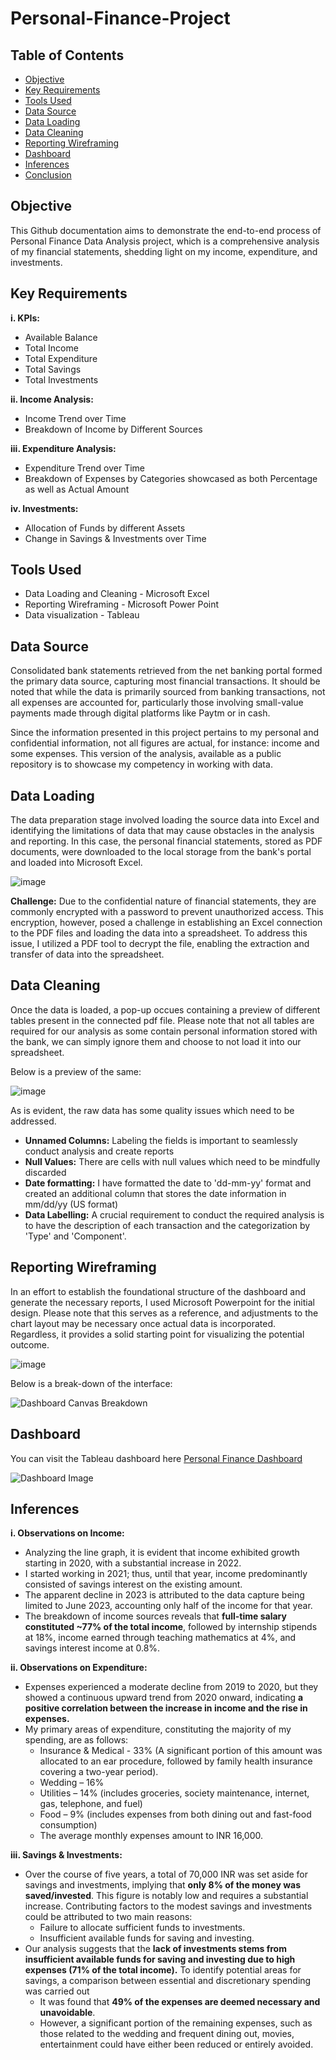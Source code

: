 # Personal-Finance-Project

## Table of Contents
- [Objective](#objective)
- [Key Requirements](#key-requirements)
- [Tools Used](#tools-used)
- [Data Source](#data-source)
- [Data Loading](#data-loading)
- [Data Cleaning](#data-cleaning)
- [Reporting Wireframing](#reporting-wireframing)
- [Dashboard](#dashboard)
- [Inferences](#inferences)
- [Conclusion](#conclusion)

## Objective
This Github documentation aims to demonstrate the end-to-end process of Personal Finance Data Analysis project, which is a comprehensive analysis of my financial statements, shedding light on my income, expenditure, and investments.

## Key Requirements
**i. KPIs:**
   - Available Balance
   - Total Income
   - Total Expenditure
   - Total Savings
   - Total Investments

**ii. Income Analysis:**
   - Income Trend over Time
   - Breakdown of Income by Different Sources

**iii. Expenditure Analysis:**
   - Expenditure Trend over Time
   - Breakdown of Expenses by Categories showcased as both Percentage as well as Actual Amount

**iv. Investments:**
   - Allocation of Funds by different Assets
   - Change in Savings & Investments over Time

## Tools Used
- Data Loading and Cleaning - Microsoft Excel
- Reporting Wireframing - Microsoft Power Point
- Data visualization - Tableau

## Data Source
Consolidated bank statements retrieved from the net banking portal formed the primary data source, capturing most financial transactions. It should be noted that while the data is primarily sourced from banking transactions, not all expenses are accounted for, particularly those involving small-value payments made through digital platforms like Paytm or in cash.

Since the information presented in this project pertains to my personal and confidential information, not all figures are actual, for instance: income and some expenses. This version of the analysis, available as a public repository is to showcase my competency in working with data.

## Data Loading
The data preparation stage involved loading the source data into Excel and identifying the limitations of data that may cause obstacles in the analysis and reporting. 
In this case, the personal financial statements, stored as PDF documents, were downloaded to the local storage from the bank's portal and loaded into Microsoft Excel.

![image](https://github.com/tusharkalal20/Personal-Finance-Project/assets/67863411/12b1fd6b-c157-47ee-85bb-9a516ee595a7)

**Challenge:** Due to the confidential nature of financial statements, they are commonly encrypted with a password to prevent unauthorized access. This encryption, however, posed a challenge in establishing an Excel connection to the PDF files and loading the data into a spreadsheet. To address this issue, I utilized a PDF tool to decrypt the file, enabling the extraction and transfer of data into the spreadsheet.

## Data Cleaning
Once the data is loaded, a pop-up occues containing a preview of different tables present in the connected pdf file. Please note that not all tables are required for our analysis as some contain personal information stored with the bank, we can simply ignore them and choose to not load it into our spreadsheet.

Below is a preview of the same:

![image](https://github.com/tusharkalal20/Personal-Finance-Project/assets/67863411/7bef3b28-7e3e-467c-8c02-4db361e40386)


As is evident, the raw data has some quality issues which need to be addressed.
- **Unnamed Columns:** Labeling the fields is important to seamlessly conduct analysis and create reports 
- **Null Values:** There are cells with null values which need to be mindfully discarded
- **Date formatting:** I have formatted the date to 'dd-mm-yy' format and created an additional column that stores the date information in mm/dd/yy (US format)
- **Data Labelling:** A crucial requirement to conduct the required analysis is to have the description of each transaction and the categorization by 'Type' and 'Component'.

## Reporting Wireframing
In an effort to establish the foundational structure of the dashboard and generate the necessary reports, I used Microsoft Powerpoint for the initial design. Please note that this serves as a reference, and adjustments to the chart layout may be necessary once actual data is incorporated. Regardless, it provides a solid starting point for visualizing the potential outcome.

![image](https://github.com/tusharkalal20/Personal-Finance-Analysis/assets/67863411/0136d925-7e47-4045-b2e6-19c466be02fe)

Below is a break-down of the interface:

![Dashboard Canvas Breakdown](https://github.com/tusharkalal20/Personal-Finance-Analysis/assets/67863411/6c436588-7c9d-492a-952e-26d9ee4a0d73)


## Dashboard
You can visit the Tableau dashboard here [Personal Finance Dashboard](https://public.tableau.com/app/profile/tushar.kalal/viz/PersonalFinanceDashboard2/Dashboard)

![Dashboard Image](https://github.com/tusharkalal20/Personal-Finance-Project/assets/67863411/0a789ea5-4049-4a2e-a19f-61906e32e84a)



## Inferences
**i. Observations on Income:**
- Analyzing the line graph, it is evident that income exhibited growth starting in 2020, with a substantial increase in 2022.
- I started working in 2021; thus, until that year, income predominantly consisted of savings interest on the existing amount.
- The apparent decline in 2023 is attributed to the data capture being limited to June 2023, accounting only half of the income for that year.
- The breakdown of income sources reveals that **full-time salary constituted ~77% of the total income**, followed by internship stipends at 18%, income earned through teaching mathematics at 4%, and savings interest income at 0.8%.


**ii. Observations on Expenditure:**
- Expenses experienced a moderate decline from 2019 to 2020, but they showed a continuous upward trend from 2020 onward, indicating **a positive correlation between the increase in income and the rise in expenses.**
- My primary areas of expenditure, constituting the majority of my spending, are as follows:
   - Insurance & Medical - 33% (A significant portion of this amount was allocated to an ear procedure, followed by family health insurance covering a two-year period).
   - Wedding – 16%
   - Utilities – 14% (includes groceries, society maintenance, internet, gas, telephone, and fuel)
   - Food – 9% (includes expenses from both dining out and fast-food consumption)
   - The average monthly expenses amount to INR 16,000.

**iii. Savings & Investments:**
   - Over the course of five years, a total of 70,000 INR was set aside for savings and investments, implying that **only 8% of the money was saved/invested**. This figure is notably low and requires a substantial increase. Contributing factors to the modest savings and investments could be attributed to two main reasons:
      - Failure to allocate sufficient funds to investments.
      - Insufficient available funds for saving and investing.
   - Our analysis suggests that the **lack of investments stems from insufficient available funds for saving and investing due to high expenses (71% of the total income).** To identify potential areas for savings, a comparison between essential and discretionary spending was carried out 
      - It was found that **49% of the expenses are deemed necessary and unavoidable**.
      - However, a significant portion of the remaining expenses, such as those related to the wedding and frequent dining out, movies, entertainment could have either been reduced or entirely avoided.
